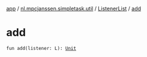 [app](../../index.md) / [nl.mpcjanssen.simpletask.util](../index.md) / [ListenerList](index.md) / [add](.)

# add

`fun add(listener: L): `[`Unit`](https://kotlinlang.org/api/latest/jvm/stdlib/kotlin/-unit/index.html)